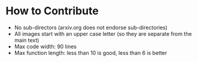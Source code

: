 # How to Contribute

- No sub-directors (arxiv.org does not endorse sub-directories)
- All images start with an upper case letter (so they are separate from the main text)
- Max code width: 90 lines
- Max function length: less than 10 is good, less than 6 is better

